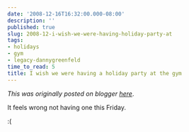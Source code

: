 ```yaml
---
date: '2008-12-16T16:32:00.000-08:00'
description: ''
published: true
slug: 2008-12-i-wish-we-were-having-holiday-party-at
tags:
- holidays
- gym
- legacy-dannygreenfeld
time_to_read: 5
title: I wish we were having a holiday party at the gym
---
```


*This was originally posted on blogger [here](https://dannygreenfeld.blogspot.com/2008/12/i-wish-we-were-having-holiday-party-at.html)*.

It feels wrong not having one this Friday.

:(